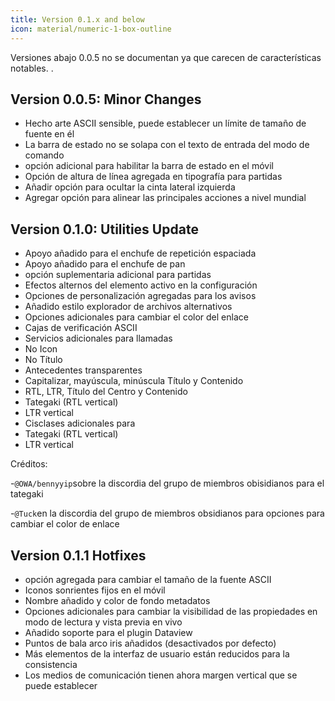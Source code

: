 ```yaml
---
title: Version 0.1.x and below
icon: material/numeric-1-box-outline
---
```


Versiones abajo 0.0.5 no se documentan ya que carecen de características notables.
.

## Version 0.0.5: Minor Changes
- Hecho arte ASCII sensible, puede establecer un límite de tamaño de fuente en él
- La barra de estado no se solapa con el texto de entrada del modo de comando
- opción adicional para habilitar la barra de estado en el móvil
- Opción de altura de línea agregada en tipografía para partidas
- Añadir opción para ocultar la cinta lateral izquierda
- Agregar opción para alinear las principales acciones a nivel mundial

## Version 0.1.0: Utilities Update
- Apoyo añadido para el enchufe de repetición espaciada
- Apoyo añadido para el enchufe de pan
- opción suplementaria adicional para partidas
- Efectos alternos del elemento activo en la configuración
- Opciones de personalización agregadas para los avisos
- Añadido estilo explorador de archivos alternativos
- Opciones adicionales para cambiar el color del enlace
- Cajas de verificación ASCII
- Servicios adicionales para llamadas
- No Icon
- No Título
- Antecedentes transparentes
- Capitalizar, mayúscula, minúscula Título y Contenido
- RTL, LTR, Título del Centro y Contenido
- Tategaki (RTL vertical)
- LTR vertical
- Cisclases adicionales para
- Tategaki (RTL vertical)
- LTR vertical

Créditos:

-`@OWA/bennyyip`sobre la discordia del grupo de miembros obisidianos para el tategaki

-`@Tuck`en la discordia del grupo de miembros obsidianos para opciones para cambiar el color de enlace

## Version 0.1.1 Hotfixes
- opción agregada para cambiar el tamaño de la fuente ASCII
- Iconos sonrientes fijos en el móvil
- Nombre añadido y color de fondo metadatos
- Opciones adicionales para cambiar la visibilidad de las propiedades en modo de lectura y vista previa en vivo
- Añadido soporte para el plugin Dataview
- Puntos de bala arco iris añadidos (desactivados por defecto)
- Más elementos de la interfaz de usuario están reducidos para la consistencia
- Los medios de comunicación tienen ahora margen vertical que se puede establecer